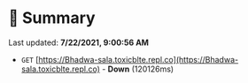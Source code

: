 # 📖 Summary
Last updated: **7/22/2021, 9:00:56 AM**

- `GET` [https://Bhadwa-sala.toxicblte.repl.co](https://Bhadwa-sala.toxicblte.repl.co) - **Down** (120126ms)
